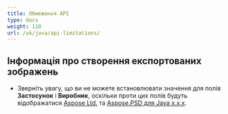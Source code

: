 ```yaml
---
title: Обмеження API
type: docs
weight: 110
url: /uk/java/api-limitations/
---
```


## **Інформація про створення експортованих зображень**
- Зверніть увагу, що ви не можете встановлювати значення для полів **Застосунок** і **Виробник**, оскільки проти цих полів будуть відображатися [Aspose Ltd.](https://www.aspose.com) та [Aspose.PSD для Java x.x.x](https://products.aspose.com/psd/java).
